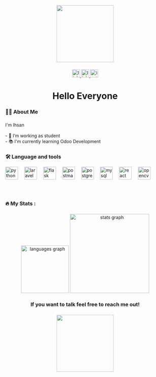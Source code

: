 <div align="center">
  <img src="https://media1.tenor.com/m/op7B27FNAqsAAAAd/vueroeruko-made-in-abyss.gif" style="height: 180px; " />
</div>

###

<div align="center">
  <a href="https://www.linkedin.com/public-profile/settings?lipi=urn%3Ali%3Apage%3Ad_flagship3_profile_self_edit_contact-info%3BJBaUFyt9SHeDY4Ar4nOvhw%3D%3D" target="_blank">
    <img src="https://img.shields.io/static/v1?message=LinkedIn&logo=linkedin&label=&color=0077B5&logoColor=white&labelColor=&style=for-the-badge" height="25" alt="linkedin logo"  />
    
  </a>
<a href="https://ihsanwd10.my.id" target="_blank">
    <img src="https://img.shields.io/static/v1?message=Website&logo=website&label=&color=ffff&logoColor=white&labelColor=&style=for-the-badge" height="25" alt="linkedin logo"  />
  
  <a href="https://www.instagram.com/ihwr08/" target="_blank">
    <img src="https://img.shields.io/static/v1?message=Instagram&logo=instagram&label=&color=E4405F&logoColor=white&labelColor=&style=for-the-badge" height="25" alt="instagram logo"  />
  </a>
</div>

###

<h1 align="center">Hello Everyone</h1>

###

<h3 align="left">👩‍💻  About Me</h3>

###

<p align="left">I'm Ihsan<br><br>- 🔭 I’m working as student<br>- 📚 I'm currently learning Odoo Development</p>

###

<h3 align="left">🛠 Language and tools</h3>

<div align="left">
  <img src="https://cdn.jsdelivr.net/gh/devicons/devicon/icons/python/python-original.svg" style="height: 40px; width: 40px;" alt="python logo" />
  <img width="12" />
  <img src="https://cdn.jsdelivr.net/gh/devicons/devicon/icons/laravel/laravel-original.svg" style="height: 40px; width: 40px;" alt="laravel logo" />
  <img width="12" />
  <img src="https://cdn.jsdelivr.net/gh/devicons/devicon/icons/flask/flask-original.svg" style="height: 40px; width: 40px;" alt="flask logo" />
  <img width="12" />
  <img src="https://skillicons.dev/icons?i=postman" style="height: 40px; width: 40px;" alt="postman logo" />
  <img width="12" />
  <img src="https://cdn.jsdelivr.net/gh/devicons/devicon/icons/postgresql/postgresql-original.svg" style="height: 40px; width: 40px;" alt="postgresql logo" />
  <img width="12" />
  <img src="https://cdn.jsdelivr.net/gh/devicons/devicon/icons/mysql/mysql-original.svg" style="height: 40px; width: 40px;" alt="mysql logo" />
  <img width="12" />
  <img src="https://cdn.simpleicons.org/react/61DAFB" style="height: 40px; width: 40px;" alt="react logo" />
  <img width="12" />
  <img src="https://cdn.jsdelivr.net/gh/devicons/devicon/icons/opencv/opencv-original.svg" style="height: 40px; width: 40px;" alt="opencv logo" />
</div>

###

<br clear="both">

###

<h3 align="left">🔥   My Stats :</h3>

###

<div align="center">
  <img src="https://github-readme-stats.vercel.app/api/top-langs?username=IHsanwar&locale=en&hide_title=false&layout=compact&card_width=320&langs_count=5&theme=merko&hide_border=false&order=2" height="150" alt="languages graph"  />
  <img src="https://github-readme-stats.vercel.app/api?username=IHsanwar&hide_title=false&hide_rank=false&show_icons=true&include_all_commits=true&count_private=true&disable_animations=false&theme=merko&locale=en&hide_border=false&order=1" height="250" alt="stats graph"  />
</div>

###

<h3 align="center">If you want to talk feel free to reach me out!</h3>

###

<div align="center">
  <img height="200" src="https://media1.tenor.com/m/E4jTG5NsINYAAAAd/yunli-hsr.gif" style="height: 180px;"/>
</div>

###
